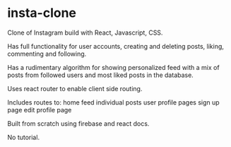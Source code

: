 # insta-clone

Clone of Instagram build with React, Javascript, CSS.

Has full functionality for user accounts, creating and deleting posts, liking, commenting and following. 

Has a rudimentary algorithm for showing personalized feed with a mix of posts from followed users and most liked posts in the database.

Uses react router to enable client side routing.

Includes routes to:
  home feed
  individual posts
  user profile pages
  sign up page
  edit profile page
  
Built from scratch using firebase and react docs.

No tutorial.
  
